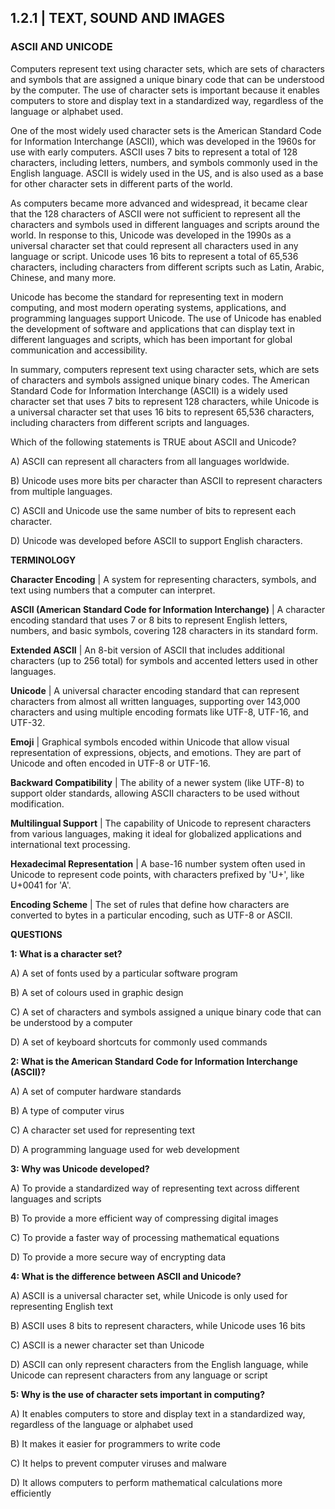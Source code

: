 ## 1.2.1 | TEXT, SOUND AND IMAGES

### ASCII AND UNICODE

Computers represent text using character sets, which are sets of characters and symbols that are assigned a unique binary code that can be understood by the computer. The use of character sets is important because it enables computers to store and display text in a standardized way, regardless of the language or alphabet used.

One of the most widely used character sets is the American Standard Code for Information Interchange (ASCII), which was developed in the 1960s for use with early computers. ASCII uses 7 bits to represent a total of 128 characters, including letters, numbers, and symbols commonly used in the English language. ASCII is widely used in the US, and is also used as a base for other character sets in different parts of the world.

As computers became more advanced and widespread, it became clear that the 128 characters of ASCII were not sufficient to represent all the characters and symbols used in different languages and scripts around the world. In response to this, Unicode was developed in the 1990s as a universal character set that could represent all characters used in any language or script. Unicode uses 16 bits to represent a total of 65,536 characters, including characters from different scripts such as Latin, Arabic, Chinese, and many more.

Unicode has become the standard for representing text in modern computing, and most modern operating systems, applications, and programming languages support Unicode. The use of Unicode has enabled the development of software and applications that can display text in different languages and scripts, which has been important for global communication and accessibility.

In summary, computers represent text using character sets, which are sets of characters and symbols assigned unique binary codes. The American Standard Code for Information Interchange (ASCII) is a widely used character set that uses 7 bits to represent 128 characters, while Unicode is a universal character set that uses 16 bits to represent 65,536 characters, including characters from different scripts and languages.



Which of the following statements is TRUE about ASCII and Unicode?



A) ASCII can represent all characters from all languages worldwide.



B) Unicode uses more bits per character than ASCII to represent characters from multiple languages.



C) ASCII and Unicode use the same number of bits to represent each character.



D) Unicode was developed before ASCII to support English characters.



**TERMINOLOGY**

**Character Encoding** | A system for representing characters, symbols, and text using numbers that a computer can interpret.

**ASCII (American Standard Code for Information Interchange)** | A character encoding standard that uses 7 or 8 bits to represent English letters, numbers, and basic symbols, covering 128 characters in its standard form.

**Extended ASCII** | An 8-bit version of ASCII that includes additional characters (up to 256 total) for symbols and accented letters used in other languages.

**Unicode** | A universal character encoding standard that can represent characters from almost all written languages, supporting over 143,000 characters and using multiple encoding formats like UTF-8, UTF-16, and UTF-32.

**Emoji** | Graphical symbols encoded within Unicode that allow visual representation of expressions, objects, and emotions. They are part of Unicode and often encoded in UTF-8 or UTF-16.

**Backward Compatibility** | The ability of a newer system (like UTF-8) to support older standards, allowing ASCII characters to be used without modification.

**Multilingual Support** | The capability of Unicode to represent characters from various languages, making it ideal for globalized applications and international text processing.

**Hexadecimal Representation** | A base-16 number system often used in Unicode to represent code points, with characters prefixed by 'U+', like U+0041 for 'A'.

**Encoding Scheme** | The set of rules that define how characters are converted to bytes in a particular encoding, such as UTF-8 or ASCII.



**QUESTIONS**

**1: What is a character set?**

A) A set of fonts used by a particular software program

B) A set of colours used in graphic design

C) A set of characters and symbols assigned a unique binary code that can be understood by a computer

D) A set of keyboard shortcuts for commonly used commands

**2: What is the American Standard Code for Information Interchange (ASCII)?**

A) A set of computer hardware standards

B) A type of computer virus

C) A character set used for representing text

D) A programming language used for web development

**3: Why was Unicode developed?**

A) To provide a standardized way of representing text across different languages and scripts

B) To provide a more efficient way of compressing digital images

C) To provide a faster way of processing mathematical equations

D) To provide a more secure way of encrypting data

**4: What is the difference between ASCII and Unicode?**

A) ASCII is a universal character set, while Unicode is only used for representing English text

B) ASCII uses 8 bits to represent characters, while Unicode uses 16 bits

C) ASCII is a newer character set than Unicode

D) ASCII can only represent characters from the English language, while Unicode can represent characters from any language or script

**5: Why is the use of character sets important in computing?**

A) It enables computers to store and display text in a standardized way, regardless of the language or alphabet used

B) It makes it easier for programmers to write code

C) It helps to prevent computer viruses and malware

D) It allows computers to perform mathematical calculations more efficiently